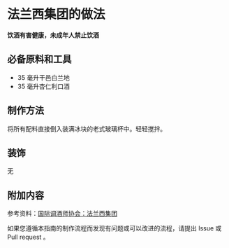
# 法兰西集团的做法

**饮酒有害健康，未成年人禁止饮酒**

## 必备原料和工具

- 35 毫升干邑白兰地 
- 35 毫升杏仁利口酒


## 制作方法

将所有配料直接倒入装满冰块的老式玻璃杯中。轻轻搅拌。

## 装饰

无

## 附加内容

参考资料：[国际调酒师协会：法兰西集团](https://iba-world.com/french-connection/)

如果您遵循本指南的制作流程而发现有问题或可以改进的流程，请提出 Issue 或 Pull request 。
